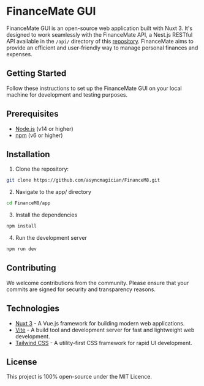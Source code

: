 # FinanceMate GUI
FinanceMate GUI is an open-source web application built with Nuxt 3. It's designed to work seamlessly with the FinanceMate API, a Nest.js RESTful API available in the `/api/` directory of this [repository](https://github.com/asyncmagician/FinanceM8). FinanceMate aims to provide an efficient and user-friendly way to manage personal finances and expenses.

## Getting Started
Follow these instructions to set up the FinanceMate GUI on your local machine for development and testing purposes.

## Prerequisites
- [Node.js](https://nodejs.org/en) (v14 or higher)
- [npm](https://npmjs.com) (v6 or higher)

## Installation
1. Clone the repository:
```bash
git clone https://github.com/asyncmagician/FinanceM8.git
```
2. Navigate to the app/ directory
```bash
cd FinanceM8/app
```
3. Install the dependencies
```bash
npm install
```
4. Run the development server
```bash
npm run dev
```

## Contributing
We welcome contributions from the community. Please ensure that your commits are signed for security and transparency reasons.

## Technologies
- [Nuxt 3](https://nuxt.com/) - A Vue.js framework for building modern web applications.
- [Vite](https://vitejs.dev/) - A build tool and development server for fast and lightweight web development.
- [Tailwind CSS](https://tailwindcss.com/) - A utility-first CSS framework for rapid UI development.

## License
This project is 100% open-source under the MIT Licence.

